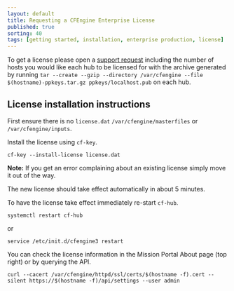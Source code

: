 ```yaml
---
layout: default
title: Requesting a CFEngine Enterprise License
published: true
sorting: 40
tags: [getting started, installation, enterprise production, license]
---
```


To get a license please open a [support request](https://support.northern.tech)
including the number of hosts you would like each hub to be licensed for with
the archive generated by running `tar --create --gzip --directory /var/cfengine
--file $(hostname)-ppkeys.tar.gz ppkeys/localhost.pub` on each hub.

## License installation instructions

First ensure there is no `license.dat` `/var/cfengine/masterfiles` or
`/var/cfengine/inputs`.

Install the license using `cf-key`.

```console
cf-key --install-license license.dat
```

**Note:** If you get an error complaining about an existing license simply move
it out of the way.

The new license should take effect automatically in about 5 minutes.

To have the license take effect immediately re-start `cf-hub`.

```console
systemctl restart cf-hub
```

or

```console
service /etc/init.d/cfengine3 restart
```

You can check the license information in the Mission Portal About page (top
right) or by querying the API.

```console
curl --cacert /var/cfengine/httpd/ssl/certs/$(hostname -f).cert --silent https://$(hostname -f)/api/settings --user admin
```

